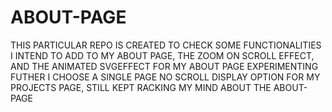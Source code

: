 # ABOUT-PAGE
THIS PARTICULAR REPO IS CREATED TO CHECK SOME FUNCTIONALITIES I INTEND TO ADD TO MY ABOUT PAGE, THE ZOOM ON SCROLL EFFECT, AND THE ANIMATED SVGEFFECT FOR MY ABOUT PAGE 
EXPERIMENTING FUTHER I CHOOSE A SINGLE PAGE NO SCROLL DISPLAY OPTION FOR MY PROJECTS PAGE, STILL KEPT RACKING MY MIND ABOUT THE ABOUT-PAGE

